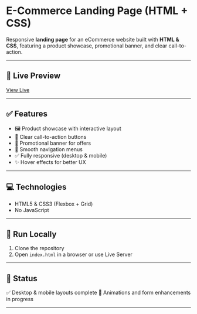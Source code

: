 

# E-Commerce Landing Page (HTML + CSS)

Responsive **landing page** for an eCommerce website built with **HTML & CSS**, featuring a product showcase, promotional banner, and clear call-to-action.

---

## 🔗 Live Preview

[View Live](https://milindski.netlify.app)

---

## ✅ Features

* 🖼 Product showcase with interactive layout
* 🎯 Clear call-to-action buttons
* 📣 Promotional banner for offers
* 🧭 Smooth navigation menus
* ✅ Fully responsive (desktop & mobile)
* ✨ Hover effects for better UX

---

## 💻 Technologies

* HTML5 & CSS3 (Flexbox + Grid)
* No JavaScript

---

## 🚀 Run Locally

1. Clone the repository
2. Open `index.html` in a browser or use Live Server

---

## 📌 Status

✅ Desktop & mobile layouts complete
🔧 Animations and form enhancements in progress

---





